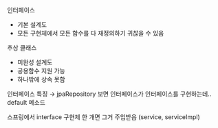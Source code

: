 인터페이스
- 기본 설계도
- 모든 구현체에서 모든 함수를 다 재정의하기 귀찮을 수 있음

추상 클래스
- 미완성 설계도
- 공용함수 지원 가능
- 하나밖에 상속 못함

인터페이스 특징 → jpaRepository 보면 인터페이스가 인터페이스를 구현하는데..
default 메소드

스프링에서 interface 구현체 한 개면 그거 주입받음 (service, serviceImpl)